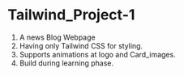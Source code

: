 # Tailwind_Project-1
1. A news Blog Webpage
2. Having only Tailwind CSS for styling.
3. Supports animations at logo and Card_images.
4. Build during learning phase.
